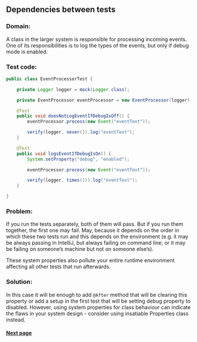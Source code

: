 ## Dependencies between tests


### Domain:

A class in the larger system is responsible for processing incoming events. One of its responsibilities is to log the types of the events, but only if debug mode is enabled.


### Test code:

```java
public class EventProcessorTest {

    private Logger logger = mock(Logger.class);

    private EventProcessor eventProcessor = new EventProcessor(logger);

    @Test
    public void doesNotLogEventIfDebugIsOff() {
        eventProcessor.process(new Event("eventText"));

        verify(logger, never()).log("eventText");
    }

    @Test
    public void logsEventIfDebugIsOn() {
        System.setProperty("debug", "enabled");

        eventProcessor.process(new Event("eventText"));

        verify(logger, times(1)).log("eventText");
    }

}
```


### Problem:

If you run the tests separately, both of them will pass. But if you run them together, the first one may fail. May, because it depends on the order in which these two tests run and this depends on the environment (e.g. it may be always passing in IntelliJ, but always failing on command line; or it may be failing on someone’s machine but not on someone else’s).

These system properties also pollute your entire runtime environment affecting all other tests that run afterwards.


### Solution:

In this case it will be enough to add ```@After``` method that will be clearing this property or add a setup in the first test that will be setting debug property to disabled. However, using system properties for class behaviour can indicate the flaws in your system design - consider using insatiable Properties class instead.


#### [Next page](https://github.com/Jarcionek/Bad-Practices-of-Testing/blob/master/src/java/presentation/_07_non_thread_safe_tests/description.md)
